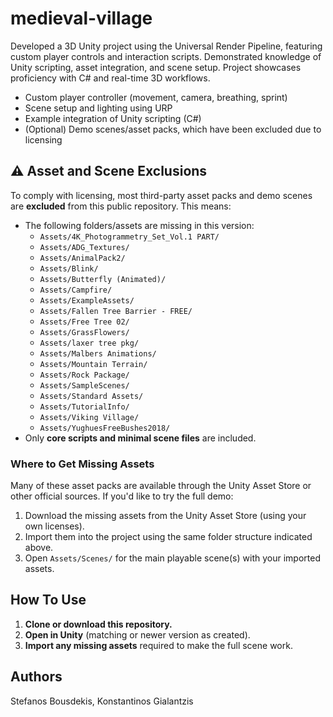# medieval-village

Developed a 3D Unity project using the Universal Render Pipeline, featuring custom player controls and interaction scripts. Demonstrated knowledge of Unity scripting, asset integration, and scene setup. Project showcases proficiency with C# and real-time 3D workflows.

- Custom player controller (movement, camera, breathing, sprint)
- Scene setup and lighting using URP
- Example integration of Unity scripting (C#)
- (Optional) Demo scenes/asset packs, which have been excluded due to licensing


## ⚠️ Asset and Scene Exclusions
To comply with licensing, most third-party asset packs and demo scenes are **excluded** from this public repository. This means:
- The following folders/assets are missing in this version:
  - `Assets/4K_Photogrammetry_Set_Vol.1 PART/`
  - `Assets/ADG_Textures/`
  - `Assets/AnimalPack2/`
  - `Assets/Blink/`
  - `Assets/Butterfly (Animated)/`
  - `Assets/Campfire/`
  - `Assets/ExampleAssets/`
  - `Assets/Fallen Tree Barrier - FREE/`
  - `Assets/Free Tree 02/`
  - `Assets/GrassFlowers/`
  - `Assets/laxer tree pkg/`
  - `Assets/Malbers Animations/`
  - `Assets/Mountain Terrain/`
  - `Assets/Rock Package/`
  - `Assets/SampleScenes/`
  - `Assets/Standard Assets/`
  - `Assets/TutorialInfo/`
  - `Assets/Viking Village/`
  - `Assets/YughuesFreeBushes2018/`
- Only **core scripts and minimal scene files** are included.

### Where to Get Missing Assets
Many of these asset packs are available through the Unity Asset Store or other official sources. If you'd like to try the full demo:
1. Download the missing assets from the Unity Asset Store (using your own licenses).
2. Import them into the project using the same folder structure indicated above.
3. Open `Assets/Scenes/` for the main playable scene(s) with your imported assets.

## How To Use
1. **Clone or download this repository.**
2. **Open in Unity** (matching or newer version as created).
3. **Import any missing assets** required to make the full scene work.

## Authors
Stefanos Bousdekis, Konstantinos Gialantzis
